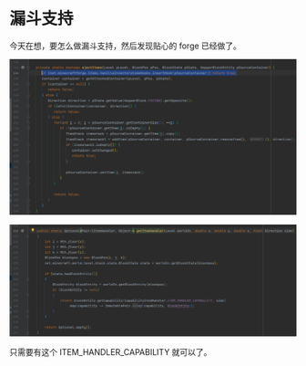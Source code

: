 # 漏斗支持
今天在想，要怎么做漏斗支持，然后发现贴心的 forge 已经做了。

![3-1](3-1.png)

![3-1](3-2.png)

只需要有这个 ITEM_HANDLER_CAPABILITY 就可以了。
